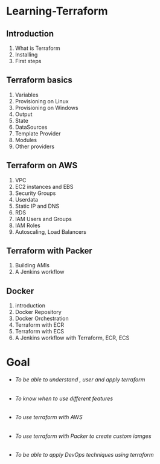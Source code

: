 # Learning-Terraform

## Introduction

1. What is Terraform
2. Installing
3. First steps

## Terraform basics

1. Variables
2. Provisioning on Linux
3. Provisioning on Windows
4. Output
5. State
6. DataSources
7. Template Provider
8. Modules
9. Other providers

## Terraform on AWS

1. VPC
2. EC2 instances and EBS
3. Security Groups
4. Userdata
5. Static IP and DNS
6. RDS
7. IAM Users and Groups
8. IAM Roles
9. Autoscaling, Load Balancers

## Terraform with Packer

1. Building AMIs
2. A Jenkins workflow

## Docker

1. introduction
2. Docker Repository
3. Docker Orchestration
4. Terraform with ECR
5. Terraform with ECS
6. A Jenkins workflow with Terraform, ECR, ECS

# Goal

* ###### To be able to understand , user and apply terraform
* ###### To know when to use different features
* ###### To use terraform with AWS
* ###### To use terraform with Packer to create custom iamges
* ###### To be able to apply DevOps techniques using terraform





